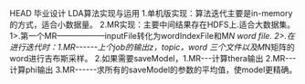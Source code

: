 HEAD  毕业设计
LDA算法实现与运用
1.单机版实现：算法迭代主要是in-memory的方式，适合小数据量。
2.MR实现：主要中间结果存在HDFS上.适合大数据集。
          1>.第一个MR——————inputFile转化为wordIndexFile和M*N word file.
          2>.在进行迭代时：1.MR------上个job的输出z，topic，word 三个文件以及M*N矩阵的word进行吉布斯采样。
                           2.如果需要saveModel，1.MR---计算thera输出
                                                2.MR---计算phi输出
                           3.MR------求所有的saveModel的参数的平均值，使model更精确。

